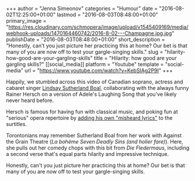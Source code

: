 +++
author = "Jenna Simeonov"
categories = "Humour"
date = "2016-08-02T12:25:00+01:00"
lastmod = "2016-08-03T08:48:00+01:00"
primary_image = "https://res.cloudinary.com/schmopera/image/upload/v1545409169/media/webhook-uploads/1470164460742/2016-8-02---Champagne.jpg.jpg"
publishDate = "2016-08-03T08:48:00+01:00"
short_description = "Honestly, can&#039;t you just picture her practicing this at home? Our bet is that many of you are now off to test your gargle-singing skills."
slug = "hilarity-how-good-are-your-gargling-skills"
title = "Hilarity: how good are your gargling skills?"
[[social_media]]
platform = "Youtube"
template = "social-media"
url = "https://www.youtube.com/watch?v=KebSIAg2P9I"
+++

Happily, we stumbled across this video of Canadian soprano, actress and cabaret singer [Lindsay Sutherland Boal](http://www.imdb.com/name/nm6358863/bio?ref_=nm_ov_bio_sm), collaborating with the always funny Rainer Hersch on a version of Adele's Laughing Song that you've likely never heard before.

Hersch is famous for having fun with classical music, and poking fun at "serious" opera repertoire by [adding his own "misheard lyrics"](https://www.youtube.com/watch?v=jjeQtbKFlHc) to the surtitles.

Torontonians may remember Sutherland Boal from her work with Against the Grain Theatre (*La bohème* *Seven Deadly Sins (and holier fare)*). Here, she pulls out her comedy chops with this bit from *Die Fledermaus*, including a second verse that's equal parts hilarity and impressive technique.

Honestly, can't you just picture her practicing this at home? Our bet is that many of you are now off to test your gargle-singing skills.
